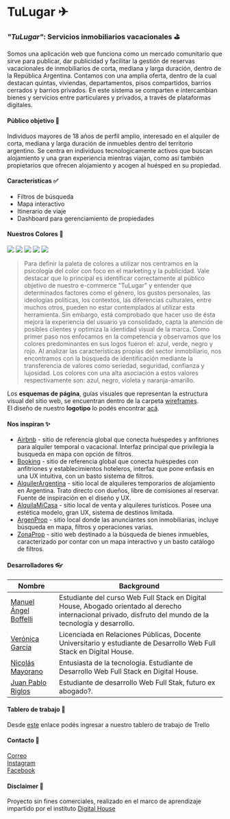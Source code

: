 # TuLugar ✈
### _"TuLugar"_: Servicios inmobiliarios vacacionales ⛳
Somos una aplicación web que funciona como un mercado comunitario que sirve para publicar, dar publicidad y facilitar la gestión de reservas vacacionales de inmobiliarios de corta, mediana y larga duración, dentro de la República Argentina. Contamos con una amplia oferta, dentro de la cual destacan quintas, viviendas, departamentos, pisos compartidos, barrios cerrados y barrios privados. En este sistema se comparten e intercambian bienes y servicios entre particulares y privados, a través de plataformas digitales.
#### Público objetivo 🎯
Individuos mayores de 18 años de perfil amplio, interesado en el alquiler de corta, mediana y larga duración de inmuebles dentro del territorio argentino.
Se centra en individuos tecnologicamente activos que buscan alojamiento y una gran experiencia mientras viajan, como así también propietarios que ofrecen alojamiento y acogen al huésped en su propiedad.
#### Características ✅
- Filtros de búsqueda
- Mapa interactivo
- Itinerario de viaje
- Dashboard para gerenciamiento de propiedades
#### Nuestros Colores 🎨
![](https://img.shields.io/badge/-%231C658C-%231C658C)
![](https://img.shields.io/badge/-%23398AB9-%23398AB9)
![](https://img.shields.io/badge/-%23D8D2CB-%23D8D2CB)
![](https://img.shields.io/badge/-%23EEEEEE-%23EEEEEE)
![](https://img.shields.io/badge/-%239145B6-%239145B6)
> Para definir la paleta de colores a utilizar nos centramos en la psicología del color con foco en el marketing y la publicidad. Vale destacar que lo principal es identificar correctamente al público objetivo de nuestro e-commerce "TuLugar" y entender que determinados factores como el género, los gustos personales, las ideologías políticas, los contextos, las diferencias culturales, entre muchos otros, pueden no estar contemplados al utilizar esta herramienta. Sin embargo, está comprobado que hacer uso de ésta mejora la experiencia del usuario ya consolidado, capta la atención de posibles clientes y optimiza la identidad visual de la marca.
> Como primer paso nos enfocamos en la competencia y observamos que los colores predominantes en sus logos fueron el: azul, verde, negro y rojo.
> Al analizar las características propias del sector inmobiliario, nos encontramos con la búsqueda de identificación mediante la transferencia de valores como seriedad, seguridad, confianza y lujosidad. Los colores con una alta asociación a estos valores respectivamente son: azul, negro, violeta y naranja-amarillo.

Los **esquemas de página**, guías visuales que representan la estructura visual del sitio web, se encuentran dentro de la carpeta [wireframes](./wireframes/).<br />
El diseño de nuestro **logotipo** lo podés encontrar [acá](./design/).
#### Nos inspiran ✨
- [Airbnb] - sitio de referencia global que conecta huéspedes y anfitriones para alquiler temporal o vacacional. Interfaz principal que privilegia la busqueda en mapa con opción de filtros.
- [Booking] - sitio de referencia global que conecta huéspedes con anfitriones y establecimientos hoteleros, interfaz que pone enfasis en una UX intuitiva, con un basto sistema de filtros.
- [AlquilerArgentina] - sitio local de alquileres temporarios de alojamiento en Argentina. Trato directo con dueños, libre de comisiones al reservar. Fuente de inspiración en el diseño y UX.
- [AlquilaMiCasa] - sitio local de venta y alquileres turísticos. Posee una estética modelo, gran UX, sistema de destinos limitada.
- [ArgenProp] - sitio local donde las anunciantes son inmobiliarias, incluye búsqueda en mapa, filtros y operaciones varias.
- [ZonaProp] - sitio web destinado a la búsqueda de bienes inmuebles, caracterizado por contar con un mapa interactivo y un basto catálogo de filtros.
#### Desarrolladores 👓
| Nombre | Background |                                               
| ------ | ---------- |
| [Manuel Ángel Boffelli] | Estudiante del curso Web Full Stack en Digital House, Abogado orientado al derecho internacional privado, disfruto del mundo de la tecnología y desarrollo. |
| [Verónica García]       | Licenciada en Relaciones Públicas, Docente Universitario y estudiante de Desarrollo Web Full Stack en Digital House. |
| [Nicolás Mayorano] | Entusiasta de la tecnología. Estudiante de Desarrollo Web Full Stack en Digital House. |
| [Juan Pablo Riglos] | Estudiante de desarrollo Web Full Stak, futuro ex abogado?. |
#### Tablero de trabajo 📏
Desde [este](https://trello.com/b/iAJzYzd5/grupo-6) enlace podés ingresar a nuestro tablero de trabajo de Trello
#### Contacto 📨
[Correo](mailto:contacto@tulugar.com) <br />
[Instagram](https://www.instagram.com/tulugar/) <br />
[Facebook](https://www.facebook.com/tulugar/)
#### Disclaimer 🚧
Proyecto sin fines comerciales, realizado en el marco de aprendizaje impartido por el instituto [Digital House](https://www.digitalhouse.com/ar)

[//]: # "Reference links"
[airbnb]: https://www.airbnb.com.ar/
[booking]: https://www.booking.com/index.es-ar.html
[alquilerargentina]: https://www.alquilerargentina.com
[alquilamicasa]: https://alquilamicasa.com.ar
[argenprop]: https://www.argenprop.com/
[zonaprop]: https://www.zonaprop.com.ar/
[manuel ángel boffelli]: https://github.com/manuelAngel0909
[verónica garcía]: https://github.com/VeronicaAGarcia
[nicolás mayorano]: https://github.com/nicomayorano
[juan pablo riglos]: https://github.com/JuanPabloRiglos